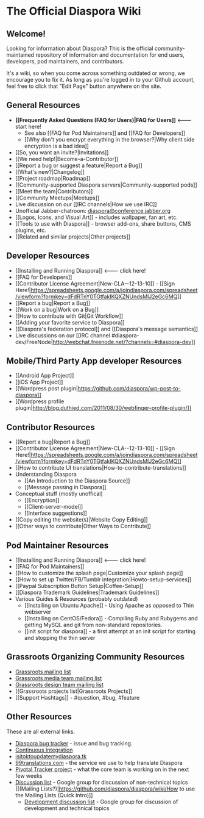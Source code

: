 # The Official Diaspora Wiki

## Welcome!
Looking for information about Diaspora? This is the official community-maintained repository
of information and documentation for end users, developers, pod maintainers, and contributors. 

It's a wiki, so when you come across something outdated or wrong, we encourage you to fix it.
As long as you're logged in to your Github account, feel free to click that "Edit Page" button
anywhere on the site.

## General Resources
* **[[Frequently Asked Questions (FAQ for Users)|FAQ for Users]]** <--- start here!
   * See also [[FAQ for Pod Maintainers]] and [[FAQ for Developers]]
   * [[Why don't you encrypt everything in the browser?|Why client side encryption is a bad idea]]
* [[So, you want an invite?|Invitations]]
* [[We need help!|Become-a-Contributor]]
* [[Report a bug or suggest a feature|Report a Bug]]
* [[What's new?|Changelog]]
* [[Project roadmap|Roadmap]]
* [[Community-supported Diaspora servers|Community-supported pods]]
* [[Meet the team|Contributors]]
* [[Community Meetups|Meetups]]
* Live discussion on our [[IRC channels|How we use IRC]]
* Unofficial Jabber-chatroom: diaspora@conference.jabber.org
* [[Logos, Icons, and Visual Art]] - includes wallpaper, fan art, etc.
* [[Tools to use with Diaspora]] - browser add-ons, share buttons, CMS plugins, etc.
* [[Related and similar projects|Other projects]]

## Developer Resources
* [[Installing and Running Diaspora]] &lt;--- click here!
* [[FAQ for Developers]]
* [[Contributor License Agreement|New-CLA--12-13-10]] - [[Sign Here!|https://spreadsheets.google.com/a/joindiaspora.com/spreadsheet/viewform?formkey=dFdRTnY0TGtfaklKQXZNUndsMlJ2eGc6MQ]]
* [[Report a bug|Report a Bug]]
* [[Work on a bug|Work on a Bug]]
* [[How to contribute with Git|Git Workflow]]
* [[Adding your favorite service to Diaspora]]
* [[Diaspora's federation protocol]] and [[Diaspora's message semantics]]
* Live discussions on our [[IRC channel #diaspora-dev/FreeNode|http://webchat.freenode.net/?channels=#diaspora-dev]]

## Mobile/Third Party App developer Resources
* [[Android App Project]]
* [[iOS App Project]]
* [[Wordpress post plugin|https://github.com/diaspora/wp-post-to-diaspora]]
* [[Wordpress profile plugin|http://blog.duthied.com/2011/08/30/webfinger-profile-plugin/]]

## Contributor Resources
* [[Report a bug|Report a Bug]]
* [[Contributor License Agreement|New-CLA--12-13-10]] - [[Sign Here!|https://spreadsheets.google.com/a/joindiaspora.com/spreadsheet/viewform?formkey=dFdRTnY0TGtfaklKQXZNUndsMlJ2eGc6MQ]]
* [[How to contribute UI translations|How-to-contribute-translations]]
* Understanding Diaspora
  * [[An Introduction to the Diaspora Source]]
  * [[Message passing in Diaspora]]
* Conceptual stuff (mostly unoffical)
  * [[Encryption]]
  * [[Client-server-model]]
  * [[Interface suggestions]]
* [[Copy editing the website(s)|Website Copy Editing]]
* [[Other ways to contribute|Other Ways to Contribute]]

## Pod Maintainer Resources
* [[Installing and Running Diaspora]] <--- click here!
* [[FAQ for Pod Maintainers]]
* [[How to customize the splash page|Customize your splash page]]
* [[How to set up Twitter/FB/Tumblr integration|Howto-setup-services]]
* [[Paypal Subscription Button Setup|Coffee-Setup]]
* [[Diaspora Trademark Guidelines|Trademark Guidelines]]
* Various Guides & Resources (probably outdated)
  * [[Installing on Ubuntu Apache]] - Using Apache as opposed to Thin webserver
  * [[Installing on CentOS/Fedora]] - Compiling Ruby and Rubygems and getting MySQL and git from non-standard repositories.
  * [[init script for diaspora]] - a first attempt at an init script for starting and stopping the thin server

## Grassroots Organizing Community Resources

* [Grassroots mailing list](https://mailman.stanford.edu/mailman/listinfo/diaspora-grassroots)
* [Grassroots media team mailing list](https://mailman.stanford.edu/mailman/listinfo/diaspora-media)
* [Grassroots design team mailing list](https://mailman.stanford.edu/mailman/listinfo/diaspora-design)
* [[Grassroots projects list|Grassroots Projects]]
* [[Support Hashtags]] - #question, #bug, #feature


## Other Resources
These are all external links.

* [Diaspora bug tracker](https://github.com/diaspora/diaspora/issues) - issue and bug tracking.
* [Continuous Integration](http://travis-ci.org/diaspora/diaspora)
* [isitoktoupdatemydiaspora.tk](http://isitoktoupdatemydiaspora.tk/)
* [99translations.com](http://99translations.com/public_projects/show/181) - the service we use to help translate Diaspora
* [Pivotal Tracker project](https://www.pivotaltracker.com/projects/61641) - what the core team is working on in the next few weeks
* [Discussion list](http://groups.google.com/group/diaspora-discuss) - Google group for discussion of non-technical topics [[(Mailing Lists?)|https://github.com/diaspora/diaspora/wiki/How to use the Mailing Lists (Quick Intro)]]
  * [Development discussion list](http://groups.google.com/group/diaspora-dev) - Google group for discussion of development and technical topics

